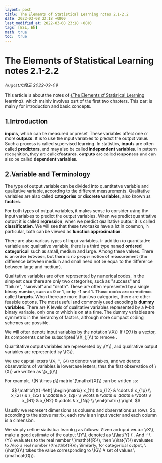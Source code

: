```yaml
---
layout: post
title: The Elements of Statistical Learning notes 2.1-2.2
date: 2022-03-08 23:18 +0800
last_modified_at: 2022-03-08 23:18 +0800
tags: [ESL, EN]
math: true
toc:  true
---
```


# The Elements of Statistical Learning notes 2.1-2.2

*Augest大魔王 2022-03-08*

This article is about the notes of [《The Elements of Statistical Learning learning》](https://github.com/dr-jiahaoCHEN/Mathematics-and-Statistics/blob/main/book%26notes/The%20Elements%20of%20Statistical%20Learning/(Springer%20Series%20in%20Statistics)%20Trevor%20Hastie%2C%20%20Robert%20Tibshirani%2C%20Jerome%20Friedman%20-%20The%20Elements%20of%20%20Statistical%20Learning_%20%20Data%20Mining%2C%20Inference%2C%20and%20Prediction.-Springer%20(2013).pdf), which mainly involves part of the first two chapters. This part is mainly for introduction and basic concepts.

## 1.Introduction
**inputs**, which can be measured or preset. These variables affect one or more **outputs**. It is to use the input variables to predict the output value. Such a process is called supervised learning. In statistics, **inputs** are often called **predictors**, and may also be called **independent variables**. In pattern recognition, they are called**features**. **outputs** are called **responses** and can also be called **dependent variables**.


## 2.Variable and Terminology

The type of output variable can be divided into quantitative variable and qualitative variable, according to the different measurements. Qualitative variables are also called **categories** or **discrete variables**, also known as **factors**.

For both types of output variables, it makes sense to consider using the input variables to predict the output variables. When we predict quantitative output it is called **regression**, when we predict qualitative output it is called **classification**. We will see that these two tasks have a lot in common, in particular, both can be viewed as **function approximation**.

There are also various types of input variables. In addition to quantitative variable and qualitative variable, there is a third type named  **ordered categorical**, such as small, medium and large. Among these values. There is an order between, but there is no proper notion of measurement (the difference between medium and small need not be equal to the difference between large and medium).

Qualitative variables are often represented by numerical codes. In the simplest case there are only two categories, such as "success" and "failure", "survival" and "death". These are often represented by a single binary number, such as 0 or 1, or by -1 and 1. These codes are sometimes called **targets**. When there are more than two categories, there are other feasible options. The most useful and commonly used encoding is **dummy variables**. There are K levels of qualitative variables represented by a K-bit binary variable, only one of which is on at a time. The dummy variables are symmetric in the hierarchy of factors, although more compact coding schemes are possible.

We will often denote input variables by the notation \\\(X\\\). If \\\(X\\\) is a vector, its components can be subscripted \\\(X_{j }\\\) to remove .

Quantitative output variables are represented by \\\(Y\\\), and qualitative output variables are represented by \\\(G\\\).

We use capital letters \\\(X, Y, G\\\) to denote variables, and we denote observations of variables in lowercase letters; thus the first observation of \\\(X\\\) are written as \\\(x_{i}\\\)

For example, \\\(N \times p\\\) matrix \\\(\mathbf{X}\\\) can be written as:

$$
\mathbf{X}=\left[
\begin{matrix}
 x_{11}      &  x_{12}      & \cdots &  x_{1p}      \\
 x_{21}      &  x_{22}      & \cdots &  x_{2p}      \\
 \vdots & \vdots & \ddots & \vdots \\
  x_{N1}      & x_{N2}      & \cdots & x_{Np}      \\
\end{matrix}
\right]
$$

Usually we represent dimensions as columns and observations as rows. So, according to the above matrix, each row is an input vector and each column is a dimension.

We simply define statistical learning as follows: Given an input vector \\\(X\\\), make a good estimate of the output \\\(Y\\\), denoted as \\\(\hat{Y} \\\). And if \\\(Y\\\) evaluates to the real number \\\(\mathbf{R}\\\), then \\\(\hat{Y}\\\) evaluates to Also a real number \\\(\mathbf{R}\\\); Similarly, for categorical output, \\\(\hat{G}\\\) takes the value corresponding to \\\(G\\\) A set of values \\\(\mathcal{G}\\\).